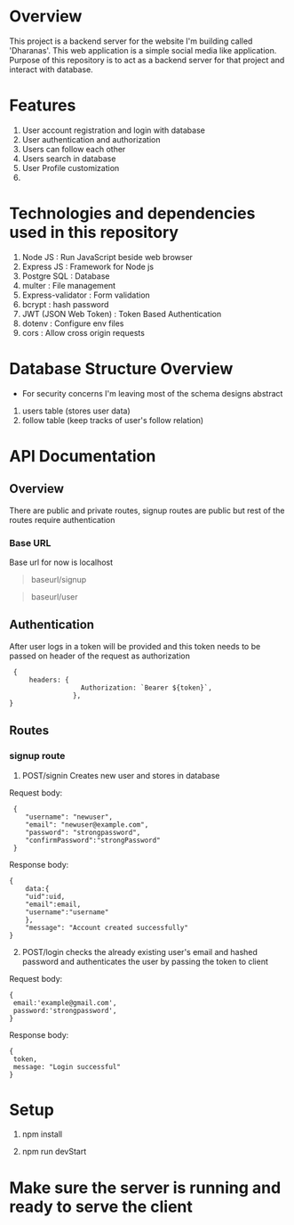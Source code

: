 # Overview
This project is a backend server for the website I'm building called 'Dharanas'. This web application is a 
simple social media like application. Purpose of this repository is to act as a backend server for that project
and interact with database.

# Features
1. User account registration and login with database
2. User authentication and authorization
3. Users can follow each other
4. Users search in database
5. User Profile customization
6. 

# Technologies and dependencies used in this repository
1. Node JS : Run JavaScript beside web browser
2. Express JS : Framework for Node js
3. Postgre SQL : Database
4. multer : File management
5. Express-validator : Form validation
6. bcrypt : hash password
7. JWT (JSON Web Token) : Token Based Authentication
8. dotenv : Configure env files
9. cors : Allow cross origin requests

# Database Structure Overview
* For security concerns I'm leaving most of the schema designs abstract
1. users table (stores user data)
2. follow table (keep tracks of user's follow relation)

# API Documentation 
## Overview
There are public and private routes, signup routes are public but rest of the routes require authentication 

### Base URL
Base url for now is localhost

> baseurl/signup

> baseurl/user

## Authentication
After user logs in a token will be provided and this token needs to be passed on header of the request as authorization

``` 
 {
     headers: {
                  Authorization: `Bearer ${token}`,
                },  
}
```

## Routes
### signup route
1. POST/signin
Creates new user and stores in database

Request body:
```
 {
    "username": "newuser",
    "email": "newuser@example.com",
    "password": "strongpassword",
    "confirmPassword":"strongPassword"
 }
```
Response body:
```
{
    data:{
    "uid":uid,
    "email":email, 
    "username":"username"
    },
    "message": "Account created successfully"
}
```
2. POST/login
checks the already existing user's email and hashed password and authenticates the user by 
passing the token to client 

Request body: 
```
{
 email:'example@gmail.com', 
 password:'strongpassword',
}
```

Response body:
```
{
 token,  
 message: "Login successful"
}
```

# Setup
1. npm install

2. npm run devStart

# Make sure the server is running and ready to serve the client 